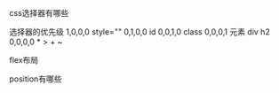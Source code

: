css选择器有哪些

选择器的优先级
1,0,0,0  style=""
0,1,0,0  id
0,0,1,0   class
0,0,0,1   元素  div    h2
0,0,0,0   *  >   + ~

flex布局

position有哪些